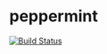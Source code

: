 # peppermint

[![Build Status](https://travis-ci.org/KyoriPowered/peppermint.svg?branch=master)](https://travis-ci.org/KyoriPowered/peppermint)
